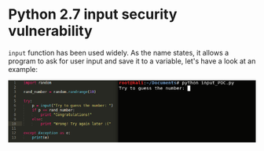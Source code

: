 # Python 2.7 input security vulnerability

``input`` function has been used widely. As the name states, it allows a program to ask for user input and save it to a variable, let's have a look at an example:

![](images/python_input_1.png)